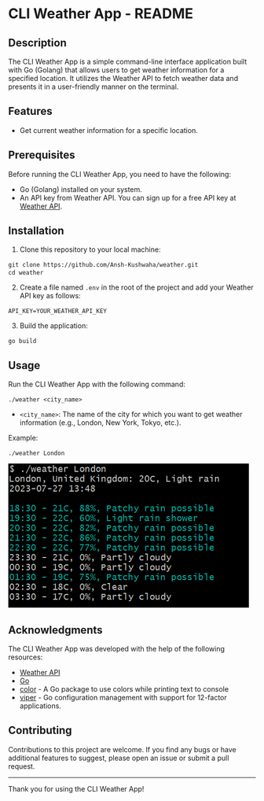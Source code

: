 # CLI Weather App - README

## Description

The CLI Weather App is a simple command-line interface application built with Go (Golang) that allows users to get weather information for a specified location. It utilizes the Weather API to fetch weather data and presents it in a user-friendly manner on the terminal.

## Features

- Get current weather information for a specific location.

## Prerequisites

Before running the CLI Weather App, you need to have the following:

- Go (Golang) installed on your system.
- An API key from Weather API. You can sign up for a free API key at [Weather API](https://www.weatherapi.com/).

## Installation

1. Clone this repository to your local machine:

```
git clone https://github.com/Ansh-Kushwaha/weather.git
cd weather
```

2. Create a file named `.env` in the root of the project and add your Weather API key as follows:

```
API_KEY=YOUR_WEATHER_API_KEY
```

3. Build the application:

```
go build
```

## Usage

Run the CLI Weather App with the following command:

```
./weather <city_name> 
```

- `<city_name>`: The name of the city for which you want to get weather information (e.g., London, New York, Tokyo, etc.).

Example:

```
./weather London
```
![Weather App](./images/example.png)

## Acknowledgments

The CLI Weather App was developed with the help of the following resources:

- [Weather API](https://www.weatherapi.com/)
- [Go](https://go.dev/)
- [color](https://github.com/fatih/color) - A Go package to use colors while printing text to console
- [viper](https://github.com/spf13/viper) - Go configuration management with support for 12-factor applications.

## Contributing

Contributions to this project are welcome. If you find any bugs or have additional features to suggest, please open an issue or submit a pull request.

---

Thank you for using the CLI Weather App!
